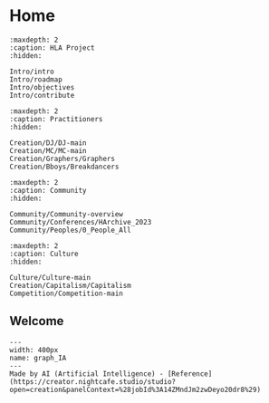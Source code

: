 # Home

```{toctree}
:maxdepth: 2
:caption: HLA Project
:hidden:

Intro/intro
Intro/roadmap
Intro/objectives
Intro/contribute
```

```{toctree}
:maxdepth: 2
:caption: Practitioners
:hidden:

Creation/DJ/DJ-main
Creation/MC/MC-main
Creation/Graphers/Graphers
Creation/Bboys/Breakdancers

```

```{toctree}
:maxdepth: 2
:caption: Community
:hidden:

Community/Community-overview
Community/Conferences/HArchive_2023
Community/Peoples/0_People_All

```

```{toctree}
:maxdepth: 2
:caption: Culture
:hidden:

Culture/Culture-main
Creation/Capitalism/Capitalism
Competition/Competition-main
```


## Welcome


```{figure} ../_static/Images/IA/IA-modif-1.png
---
width: 400px
name: graph_IA
---
Made by AI (Artificial Intelligence) - [Reference](https://creator.nightcafe.studio/studio?open=creation&panelContext=%28jobId%3A14ZMndJm2zwDeyo20dr8%29)
```


